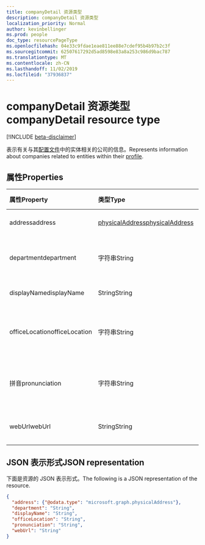 ```yaml
---
title: companyDetail 资源类型
description: companyDetail 资源类型
localization_priority: Normal
author: kevinbellinger
ms.prod: people
doc_type: resourcePageType
ms.openlocfilehash: 04e33c9fdae1eae811ee88e7cdef95b4b97b2c3f
ms.sourcegitcommit: 62507617292d5ad8598e83a8a253c986d9bac787
ms.translationtype: MT
ms.contentlocale: zh-CN
ms.lasthandoff: 11/02/2019
ms.locfileid: "37936837"
---
```

# <a name="companydetail-resource-type"></a><span data-ttu-id="21d9f-103">companyDetail 资源类型</span><span class="sxs-lookup"><span data-stu-id="21d9f-103">companyDetail resource type</span></span>

[!INCLUDE [beta-disclaimer](../../includes/beta-disclaimer.md)]

<span data-ttu-id="21d9f-104">表示有关与其[配置文件](profile.md)中的实体相关的公司的信息。</span><span class="sxs-lookup"><span data-stu-id="21d9f-104">Represents information about companies related to entities within their [profile](profile.md).</span></span>

## <a name="properties"></a><span data-ttu-id="21d9f-105">属性</span><span class="sxs-lookup"><span data-stu-id="21d9f-105">Properties</span></span>

| <span data-ttu-id="21d9f-106">属性</span><span class="sxs-lookup"><span data-stu-id="21d9f-106">Property</span></span>       | <span data-ttu-id="21d9f-107">类型</span><span class="sxs-lookup"><span data-stu-id="21d9f-107">Type</span></span>                                | <span data-ttu-id="21d9f-108">说明</span><span class="sxs-lookup"><span data-stu-id="21d9f-108">Description</span></span>                                 |
|:---------------|:------------------------------------|:--------------------------------------------|
|<span data-ttu-id="21d9f-109">address</span><span class="sxs-lookup"><span data-stu-id="21d9f-109">address</span></span>         |[<span data-ttu-id="21d9f-110">physicalAddress</span><span class="sxs-lookup"><span data-stu-id="21d9f-110">physicalAddress</span></span>](physicaladdress.md)| <span data-ttu-id="21d9f-111">公司的地址。</span><span class="sxs-lookup"><span data-stu-id="21d9f-111">Address of the company.</span></span>                     |
|<span data-ttu-id="21d9f-112">department</span><span class="sxs-lookup"><span data-stu-id="21d9f-112">department</span></span>      |<span data-ttu-id="21d9f-113">字符串</span><span class="sxs-lookup"><span data-stu-id="21d9f-113">String</span></span>                               | <span data-ttu-id="21d9f-114">公司内的部门名称。</span><span class="sxs-lookup"><span data-stu-id="21d9f-114">Department Name within a company.</span></span>           |
|<span data-ttu-id="21d9f-115">displayName</span><span class="sxs-lookup"><span data-stu-id="21d9f-115">displayName</span></span>     |<span data-ttu-id="21d9f-116">String</span><span class="sxs-lookup"><span data-stu-id="21d9f-116">String</span></span>                               | <span data-ttu-id="21d9f-117">公司名称。</span><span class="sxs-lookup"><span data-stu-id="21d9f-117">Company name.</span></span>                               |
|<span data-ttu-id="21d9f-118">officeLocation</span><span class="sxs-lookup"><span data-stu-id="21d9f-118">officeLocation</span></span>  |<span data-ttu-id="21d9f-119">字符串</span><span class="sxs-lookup"><span data-stu-id="21d9f-119">String</span></span>                               | <span data-ttu-id="21d9f-120">所引用人员的办公室位置。</span><span class="sxs-lookup"><span data-stu-id="21d9f-120">Office Location of the person referred to.</span></span>  |
|<span data-ttu-id="21d9f-121">拼音</span><span class="sxs-lookup"><span data-stu-id="21d9f-121">pronunciation</span></span>   |<span data-ttu-id="21d9f-122">字符串</span><span class="sxs-lookup"><span data-stu-id="21d9f-122">String</span></span>                               | <span data-ttu-id="21d9f-123">公司名称的发音指南。</span><span class="sxs-lookup"><span data-stu-id="21d9f-123">Pronunciation guide for the company name.</span></span>   |
|<span data-ttu-id="21d9f-124">webUrl</span><span class="sxs-lookup"><span data-stu-id="21d9f-124">webUrl</span></span>          |<span data-ttu-id="21d9f-125">String</span><span class="sxs-lookup"><span data-stu-id="21d9f-125">String</span></span>                               | <span data-ttu-id="21d9f-126">链接到公司主页。</span><span class="sxs-lookup"><span data-stu-id="21d9f-126">Link to the company home page.</span></span>              |

## <a name="json-representation"></a><span data-ttu-id="21d9f-127">JSON 表示形式</span><span class="sxs-lookup"><span data-stu-id="21d9f-127">JSON representation</span></span>

<span data-ttu-id="21d9f-128">下面是资源的 JSON 表示形式。</span><span class="sxs-lookup"><span data-stu-id="21d9f-128">The following is a JSON representation of the resource.</span></span>

<!-- {
  "blockType": "resource",
  "optionalProperties": [

  ],
  "@odata.type": "microsoft.graph.companyDetail",
  "baseType": null
}-->

```json
{
  "address": {"@odata.type": "microsoft.graph.physicalAddress"},
  "department": "String",
  "displayName": "String",
  "officeLocation": "String",
  "pronunciation": "String",
  "webUrl": "String"
}
```

<!-- uuid: 16cd6b66-4b1a-43a1-adaf-3a886856ed98
2019-02-04 14:57:30 UTC -->
<!-- {
  "type": "#page.annotation",
  "description": "companyDetail resource",
  "keywords": "",
  "section": "documentation",
  "tocPath": ""
}-->